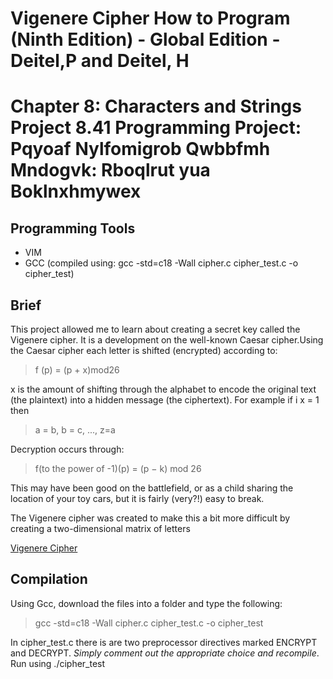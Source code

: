 # Vigenere Cipher How to Program (Ninth Edition) - Global Edition - Deitel,P and Deitel, H
# Chapter 8: Characters and Strings Project 8.41 Programming Project: Pqyoaf Nylfomigrob Qwbbfmh Mndogvk: Rboqlrut yua Boklnxhmywex

## Programming Tools
- VIM
- GCC (compiled using: gcc -std=c18 -Wall cipher.c cipher_test.c -o cipher_test)

## Brief
This project allowed me to learn about creating a secret key called the Vigenere cipher. It is a development on the well-known Caesar cipher.Using the Caesar cipher each letter is shifted (encrypted) according to:

> f (p) = (p + x)mod26

x is the amount of shifting through the alphabet to encode the original text (the plaintext) into a hidden message (the ciphertext). For example if i x = 1 then

> a = b,
> b = c,
> ...,
> z=a

Decryption occurs through:

> f(to the power of -1)(p) = (p − k) mod 26

This may have been good on the battlefield, or as a child sharing the location of your toy cars, but it is fairly (very?!) easy to break.

The Vigenere cipher was created to make this a bit more difficult by creating a two-dimensional matrix of letters

[Vigenere Cipher](https://en.wikipedia.org/wiki/Vigen%C3%A8re_cipher)

## Compilation
Using Gcc, download the files into a folder and type the following:

> gcc -std=c18 -Wall cipher.c cipher_test.c -o cipher_test

In cipher_test.c there is are two preprocessor directives marked ENCRYPT and DECRYPT. _Simply comment out the appropriate choice and recompile_. Run using ./cipher_test
